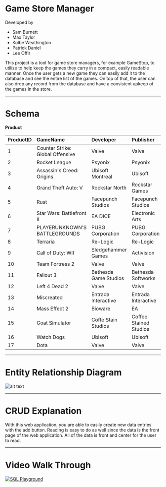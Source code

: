   # Game Store Manager

  Developed by
  - Sam Burnett
  - Max Taylor
  - Kolbe Weathington
  - Patrick Daniel
  - Lee Offir

This project is a tool for game store managers, for example GameStop, to utilize to help keep the games they carry in a compact, easily readable manner. Once the user gets a new game they can easily add it to the database and see the entire list of the games. On top of that, the user can also drop any record from the database and have a consistent upkeep of the games in the store. 

---

# Schema

**Product**

| ProductID      | GameName       | Developer      | Publisher      | ReleaseYear    | Cost           |
| :------------- | :------------- | :------------- | :------------- | :------------- | :------------- |
| 1              | Counter Strike: Global Offensive | Valve         | Valve  | 2012  | 14.99          |   
| 2              | Rocket League  | Psyonix        | Psyonix        | 2015           | 19.99          |
| 3              | Assassin's Creed: Origins | Ubisoft Montreal| Ubisoft| 2017       | 59.99          |
| 4              | Grand Theft Auto: V | Rockstar North | Rockstar Games | 2015      | 29.99          |
| 5              | Rust           | Facepunch Studios |Facepunch Studios | 2013      | 19.99          |
| 6              | Star Wars: Battlefront II | EA DICE | Electronic Arts  | 2017     | 59.99          | 
| 7              | PLAYERUNKNOWN'S BATTLEGROUNDS | PUBG Corporation | PUBG Corporation | 2017 | 29.99 |
| 8              | Terraria       | Re-Logic       | Re-Logic       | 2011           | 9.99           |
| 9              | Call of Duty: WII | Sledgehammer Games | Activision | 2017        | 59.99          |
| 10             | Team Fortress 2| Valve          | Valve          | 2007           | 0.00           |
| 11             | Fallout 3      | Bethesda Game Studios | Bethesda Softworks | 2009| 9.99           |
| 12             | Left 4 Dead 2  | Valve          | Valve          | 2009           | 9.99           |
| 13             | Miscreated     | Entrada Interactive | Entrada Interactive | 2014 | 19.99          |
| 14             | Mass Effect 2  | Bioware        | EA             | 2010           | 19.99          |
| 15             | Goat Simulator | Coffe Stain Studios | Coffee Stained Studios     | 2014 | 9.99    |
| 16             | Watch Dogs     | Ubisoft        | Ubisoft        | 2014           | 29.99          |
| 17             | Dota           | Valve          | Valve          | 2009           | 0.00           |

---

# Entity Relationship Diagram
![alt text](https://user-images.githubusercontent.com/15042102/33792584-babd4694-dc69-11e7-9bc5-a6153177b15b.png "ERD Diagram")

---

# CRUD Explanation

With this web application, you are able to easily create new data entries with the add button. Reading is easy to do as well since the data is the front page of the web application. All of the data is front and center for the user to read. 

---

# Video Walk Through

[![SQL Playground](https://azure.microsoft.com/svghandler/sql-database/?width=600&height=315)](http://www.youtube.com/watch?v=dQw4w9WgXcQ)
